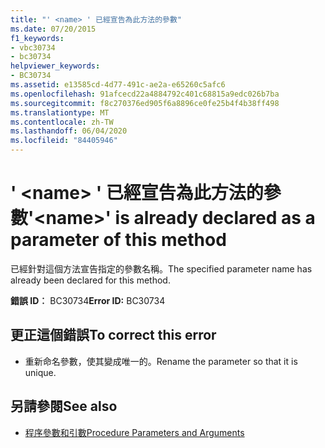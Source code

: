 ```yaml
---
title: "' <name> ' 已經宣告為此方法的參數"
ms.date: 07/20/2015
f1_keywords:
- vbc30734
- bc30734
helpviewer_keywords:
- BC30734
ms.assetid: e13585cd-4d77-491c-ae2a-e65260c5afc6
ms.openlocfilehash: 91afcecd22a4884792c401c68815a9edc026b7ba
ms.sourcegitcommit: f8c270376ed905f6a8896ce0fe25b4f4b38ff498
ms.translationtype: MT
ms.contentlocale: zh-TW
ms.lasthandoff: 06/04/2020
ms.locfileid: "84405946"
---
```

# <a name="name-is-already-declared-as-a-parameter-of-this-method"></a><span data-ttu-id="56594-102">' \<name> ' 已經宣告為此方法的參數</span><span class="sxs-lookup"><span data-stu-id="56594-102">'\<name>' is already declared as a parameter of this method</span></span>
<span data-ttu-id="56594-103">已經針對這個方法宣告指定的參數名稱。</span><span class="sxs-lookup"><span data-stu-id="56594-103">The specified parameter name has already been declared for this method.</span></span>  
  
 <span data-ttu-id="56594-104">**錯誤 ID︰** BC30734</span><span class="sxs-lookup"><span data-stu-id="56594-104">**Error ID:** BC30734</span></span>  
  
## <a name="to-correct-this-error"></a><span data-ttu-id="56594-105">更正這個錯誤</span><span class="sxs-lookup"><span data-stu-id="56594-105">To correct this error</span></span>  
  
- <span data-ttu-id="56594-106">重新命名參數，使其變成唯一的。</span><span class="sxs-lookup"><span data-stu-id="56594-106">Rename the parameter so that it is unique.</span></span>  
  
## <a name="see-also"></a><span data-ttu-id="56594-107">另請參閱</span><span class="sxs-lookup"><span data-stu-id="56594-107">See also</span></span>

- [<span data-ttu-id="56594-108">程序參數和引數</span><span class="sxs-lookup"><span data-stu-id="56594-108">Procedure Parameters and Arguments</span></span>](../programming-guide/language-features/procedures/procedure-parameters-and-arguments.md)
